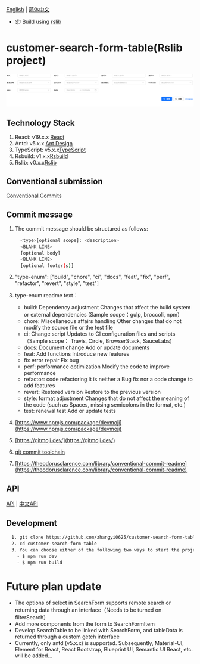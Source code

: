 <div align="center">
</div>

[English](README.md) | [简体中文](README_ZH.md)

- 📦 Build using [rslib](https://github.com/web-infra-dev/rslib)

# customer-search-form-table(Rslib project)

![alt text](./src/assets/example.png)

## Technology Stack

1. React: v19.x.x [React](https://reactjs.org/)
2. Antd: v5.x.x [Ant Design](https://ant.design/index-cn)
3. TypeScript: v5.x.x[TypeScript](https://www.typescriptlang.org/)
4. Rsbuild: v1.x.x[Rsbuild](https://rsbuild.rs/)
5. Rslib: v0.x.x[Rslib](https://rslib.rs/)

## Conventional submission

[Conventional Commits](https://www.conventionalcommits.org/zh-hans/v1.0.0/)

## Commit message

1. The commit message should be structured as follows:

   ```bash
     <type>[optional scope]: <description>
     <BLANK LINE>
     [optional body]
     <BLANK LINE>
     [optional footer(s)]
   ```

2. "type-enum": ["build", "chore", "ci", "docs", "feat", "fix", "perf", "refactor", "revert", "style", "test"]

3. type-enum readme text：
   - build: Dependency adjustment
     Changes that affect the build system or external dependencies (Sample scope：gulp, broccoli, npm）
   - chore: Miscellaneous affairs handling
     Other changes that do not modify the source file or the test file
   - ci: Change script
     Updates to CI configuration files and scripts（Sample scope： Travis, Circle, BrowserStack, SauceLabs)
   - docs: Document change
     Add or update documents
   - feat: Add functions
     Introduce new features
   - fix error repair
     Fix bug
   - perf: performance optimization
     Modify the code to improve performance
   - refactor: code refactoring
     It is neither a Bug fix nor a code change to add features
   - revert: Restored version
     Restore to the previous version
   - style: format adjustment
     Changes that do not affect the meaning of the code (such as Spaces, missing semicolons in the format, etc.)
   - test: renewal test
     Add or update tests

4. [https://www.npmjs.com/package/devmoji](https://www.npmjs.com/package/devmoji)
5. [https://gitmoji.dev/](https://gitmoji.dev/)
6. [git commit toolchain](https://juejin.cn/post/7067166468797890591)
7. [https://theodorusclarence.com/library/conventional-commit-readme](https://theodorusclarence.com/library/conventional-commit-readme)

## API

[API](./src/SearchForm/docs/api.md) | [中文API](./src/SearchForm/docs/api_ZH.md)

## Development

```bash
  1. git clone https://github.com/zhangyi0625/customer-search-form-table.git
  2. cd customer-search-form-table
  3. You can choose either of the following two ways to start the project. For other CLIs, refer to the scripts in package.json
    - $ npm run dev
    - $ npm run build
```

# Future plan update

- The options of select in SearchForm supports remote search or returning data through an interface（Needs to be turned on filterSearch）
- Add more components from the form to SearchFormItem
- Develop SearchTable to be linked with SearchForm, and tableData is returned through a custom getch interface
- Currently, only antd (v5.x.x) is supported. Subsequently, Material-UI, Element for React, React Bootstrap, Blueprint UI, Semantic UI React, etc. will be added...
